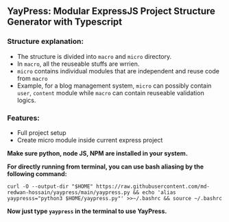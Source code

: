 ## YayPress: Modular ExpressJS Project Structure Generator with Typescript

### Structure explanation:

- The structure is divided into `macro` and `micro` directory.
- In `macro`, all the reuseable stuffs are wrrien.
- `micro` contains individual modules that are independent and reuse code from `macro`
- Example, for a blog management system, `micro` can possibly contain `user`, `content` module while `macro` can contain reuseable validation logics.


### Features:
- Full project setup
- Create micro module inside current express project


**Make sure python, node JS, NPM are installed in your system.**

**For directly running from terminal, you can use bash aliasing by the following command:**
<br>

`curl -O --output-dir "$HOME" https://raw.githubusercontent.com/md-redwan-hossain/yaypress/main/yaypress.py && echo 'alias yaypresss="python3 $HOME/yaypress.py"' >>~/.bashrc && source ~/.bashrc`

**Now just type `yaypress` in the terminal to use YayPress.**


